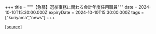 +++
title = """【急募】選挙事務に関わる会計年度任用職員"""
date = 2024-10-10T15:30:00.000Z
expiryDate = 2024-10-10T15:30:00.000Z
tags = ["kuriyama","news"]
+++


[[source]](https://www.town.kuriyama.hokkaido.jp/soshiki/27/11734.html)
